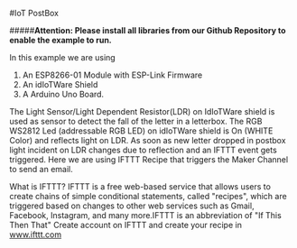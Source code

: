 #IoT PostBox
    
#####**Attention: Please install all libraries from our Github Repository to enable the example to run.**

In this example we are using
1) An ESP8266-01 Module with ESP-Link Firmware
2) An idIoTWare Shield
3) A Arduino Uno Board.

The Light Sensor/Light Dependent Resistor(LDR) on IdIoTWare shield is used as sensor to detect the fall of the letter in a letterbox.
The RGB WS2812 Led (addressable RGB LED) on idIoTWare shield is On (WHITE Color) and reflects light on LDR.
As soon as new letter dropped in postbox light incident on LDR changes due to reflection and an IFTTT event gets triggered.
Here we are using IFTTT Recipe that triggers the Maker Channel to send an email. 

What is IFTTT? 
IFTTT is a free web-based service that allows users to create chains of simple conditional statements,
called "recipes", which are triggered based on changes to other web services such as Gmail, Facebook,
Instagram, and many more.IFTTT is an abbreviation of "If This Then That"
Create account on IFTTT and create your recipe in www.ifttt.com

